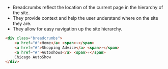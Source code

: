  - Breadcrumbs reflect the location of the current page in the hierarchy of the site. 
 - They provide context and help the user understand where on the site they are. 
 - They allow for easy navigation up the site hierarchy. 

```html
<div class="breadcrumbs">
	<a href="#">Home</a> <span>›</span> 
	<a href="#">Shopping Advice</a> <span>›</span> 
	<a href="#">Autoshows</a> <span>›</span> 
	Chicago AutoShow
</div>
```